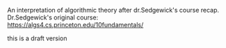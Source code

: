 An interpretation of algorithmic theory after dr.Sedgewick's course recap.
Dr.Sedgewick's original course: https://algs4.cs.princeton.edu/10fundamentals/

this is a draft version
